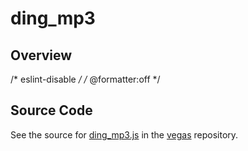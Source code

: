 # ding_mp3

## Overview

/* eslint-disable */
/* @formatter:off */



## Source Code

See the source for [ding_mp3.js](https://github.com/phetsims/vegas/blob/main/sounds/ding_mp3.js) in the [vegas](https://github.com/phetsims/vegas) repository.
